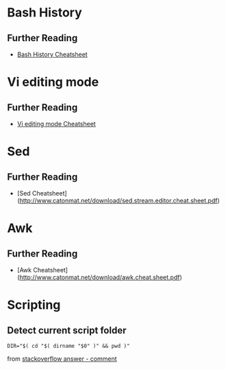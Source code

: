 # Bash History

## Further Reading

- [Bash History Cheatsheet](http://www.catonmat.net/download/bash-history-cheat-sheet.pdf)


# Vi editing mode

## Further Reading

- [Vi editing mode Cheatsheet](http://www.catonmat.net/download/bash-vi-editing-mode-cheat-sheet.pdf)

# Sed

## Further Reading

- [Sed Cheatsheet] (http://www.catonmat.net/download/sed.stream.editor.cheat.sheet.pdf)

# Awk

## Further Reading

- [Awk Cheatsheet] (http://www.catonmat.net/download/awk.cheat.sheet.pdf)

# Scripting

## Detect current script folder

`DIR="$( cd "$( dirname "$0" )" && pwd )"`

from [stackoverflow answer - comment](http://stackoverflow.com/questions/59895/can-a-bash-script-tell-what-directory-its-stored-in#comment3818043_246128)
